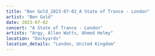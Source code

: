 ```yaml
---
title: "Ben Gold_2023-07-02_A State of Trance - London"
artist: "Ben Gold"
date: 2023-07-02
concert: "A State of Trance - London"
artists: "Argy, Allen Watts, Ahmed Helmy"
location: "Dockyards"
location_details: "London, United Kingdom"
---
```

